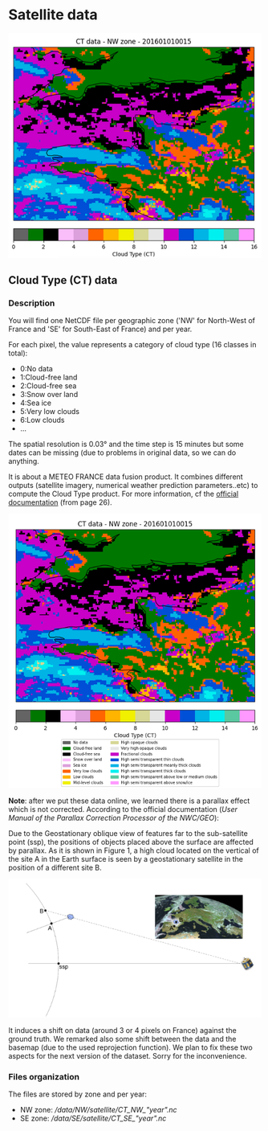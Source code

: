 # Satellite data

![Masks](../../img/CT_Sat.png)

<a name="ct_satellite"></a>

## Cloud Type (CT) data

### Description

You will find one NetCDF file per geographic zone ('NW' for North-West of France and 'SE' for South-East of France) and per year. 

For each pixel, the value represents a category of cloud type (16 classes in total):

* 0:No data
* 1:Cloud-free land
* 2:Cloud-free sea
* 3:Snow over land
* 4:Sea ice
* 5:Very low clouds
* 6:Low clouds
* ...

The spatial resolution is 0.03° and the time step is 15 minutes but some dates can be missing (due to problems in original data, so we can do anything.

It is about a METEO FRANCE data fusion product. It combines different outputs (satellite imagery, numerical weather prediction parameters..etc) to compute the Cloud Type product. For more information, cf the [official documentation](https://www.nwcsaf.org/Downloads/GEO/2018/Documents/Scientific_Docs/NWC-CDOP3-GEO-MF-CMS-SCI-UM-Cloud_v1.0.pdf) (from page 26).

![Masks](../../img/CT_Sat_2.png)


**Note**: after we put these data online, we learned there is a parallax effect which is not corrected. According to the official documentation (*User Manual of the Parallax Correction Processor of the NWC/GEO*): 

Due to the Geostationary oblique view of features far to the sub-satellite point (ssp), the positions of objects  placed  above  the  surface  are  affected  by  parallax.  As  it  is  shown  in  Figure  1,  a  high  cloud located  on  the  vertical  of  the  site  A  in  the  Earth surface  is  seen  by  a  geostationary  satellite  in  the position of a different site B.

![Masks](../../img/parallax_effect.PNG)


It induces a shift on data (around 3 or 4 pixels on France) against the ground truth. We remarked also some shift between the data and the basemap (due to the used reprojection function). We plan to fix these two aspects for the next version of the dataset. Sorry for the inconvenience. 

### Files organization

The files are stored by zone and per year:

* NW zone: */data/NW/satellite/CT_NW_"year".nc*
* SE zone: */data/SE/satellite/CT_SE_"year".nc*

